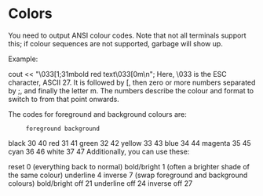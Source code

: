# Colors

You need to output ANSI colour codes. Note that not all terminals support this; if colour sequences are not supported, garbage will show up.

Example:

 cout << "\033[1;31mbold red text\033[0m\n";
Here, \033 is the ESC character, ASCII 27. It is followed by [, then zero or more numbers separated by ;, and finally the letter m. The numbers describe the colour and format to switch to from that point onwards.

The codes for foreground and background colours are:

         foreground background
black        30         40
red          31         41
green        32         42
yellow       33         43
blue         34         44
magenta      35         45
cyan         36         46
white        37         47
Additionally, you can use these:

reset             0  (everything back to normal)
bold/bright       1  (often a brighter shade of the same colour)
underline         4
inverse           7  (swap foreground and background colours)
bold/bright off  21
underline off    24
inverse off      27
